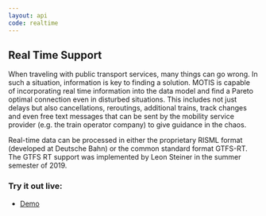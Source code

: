 ```yaml
---
layout: api
code: realtime
---
```


## Real Time Support

When traveling with public transport services, many things can go wrong. In such a situation, information is key to finding a solution. MOTIS is capable of incorporating real time information into the data model and find a Pareto optimal connection even in disturbed situations. This includes not just delays but also cancellations, reroutings, additional trains, track changes and even free text messages that can be sent by the mobility service provider (e.g. the train operator company) to give guidance in the chaos.

Real-time data can be processed in either the proprietary RISML format (developed at Deutsche Bahn) or the common standard format GTFS-RT. The GTFS RT support was implemented by Leon Steiner in the summer semester of 2019.


### Try it out live:

  - [Demo](https://europe.motis-project.de/)

